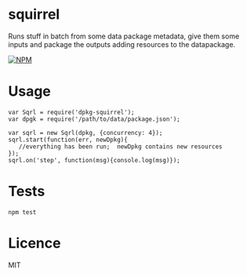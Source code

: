 squirrel
========

Runs stuff in batch from some data package metadata, give them some
inputs and package the outputs adding resources to the datapackage.

[![NPM](https://nodei.co/npm/dpkg-squirrel.png)](https://nodei.co/npm/dpkg-squirrel/)

Usage
=====

    var Sqrl = require('dpkg-squirrel');
    var dpgk = require('/path/to/data/package.json');

    var sqrl = new Sqrl(dpkg, {concurrency: 4});
    sqrl.start(function(err, newDpkg){
       //everything has been run;  newDpkg contains new resources
    });
    sqrl.on('step', function(msg){console.log(msg)});


Tests
=====

    npm test


Licence
=======

MIT
